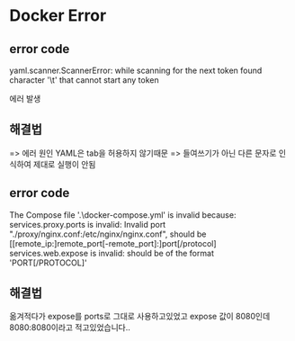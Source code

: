 # Docker Error

## error code
yaml.scanner.ScannerError: while scanning for the next token
found character '\t' that cannot start any token

에러 발생<br>

## 해결법 
 => 에러 원인 YAML은 tab을 허용하지 않기때문
 => 들여쓰기가 아닌 다른 문자로 인식하여 제대로 실행이 안됨

## error code
 The Compose file '.\docker-compose.yml' is invalid because:
services.proxy.ports is invalid: Invalid port "./proxy/nginx.conf:/etc/nginx/nginx.conf", should be [[remote_ip:]remote_port[-remote_port]:]port[/protocol]
services.web.expose is invalid: should be of the format 'PORT[/PROTOCOL]'

## 해결법
옮겨적다가 expose를 ports로 그대로 사용하고있었고
expose 값이 8080인데 8080:8080이라고 적고있었습니다..